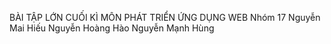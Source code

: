BÀI TẬP LỚN CUỐI KÌ MÔN PHÁT TRIỂN ỨNG DỤNG WEB
Nhóm 17
Nguyễn Mai Hiếu
Nguyễn Hoàng Hào
Nguyễn Mạnh Hùng
